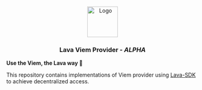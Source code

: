 <a name="readme-top"></a>

<!-- PROJECT LOGO -->
<br />
<div align="center">
  <img src="https://user-images.githubusercontent.com/2770565/223762290-44afc792-8ad4-4dbb-b2c2-532780d6c5de.png" alt="Logo" width="80" height="80">
  <h3 align="center">Lava Viem Provider - <i>ALPHA</i></h3>
  </p>
</div>

<b>Use the Viem, the Lava way 🌋</b>

This repository contains implementations of Viem provider using [Lava-SDK](https://github.com/lavanet/lava-sdk) to achieve decentralized access.

<!-- Prerequisites -->
